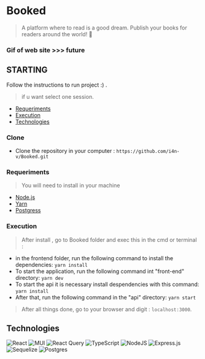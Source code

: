 # Booked
> A platform where to read is a good dream. Publish your books for readers around the world! 📘

### Gif of web site >>> future

## STARTING

Follow the instructions to run project :)
 .
> if u want select one session.

- [Requeriments](#Requeriments)
- [Execution](#Execution)
- [Technologies](#Technologies)

### Clone
- Clone the repository in your computer : ``` https://github.com/i4n-v/Booked.git ```

### Requeriments

> You will need to install in your machine

- [Node.js](https://nodejs.org/en/)
- [Yarn](https://yarnpkg.com/)
- [Postgress](https://www.postgresql.org/)

### Execution
> After install , go to Booked folder and exec this in the cmd or terminal : 
- in the frontend folder, run the following command to install the dependencies: ``` yarn install ```
- To start the application, run the following command int "front-end" directory: ``` yarn dev ```
- To start the api it is necessary install despendencies with this command: ``` yarn install ```
- After that, run the following command in the "api" directory: ``` yarn start ``` 

> After all things done, go to your browser and digit : ```localhost:3000```.

## Technologies

![React](https://img.shields.io/badge/react-%2320232a.svg?style=for-the-badge&logo=react&logoColor=%2361DAFB)
![MUI](https://img.shields.io/badge/MUI-%230081CB.svg?style=for-the-badge&logo=mui&logoColor=white)
![React Query](https://img.shields.io/badge/-React%20Query-FF4154?style=for-the-badge&logo=react%20query&logoColor=white)
![TypeScript](https://img.shields.io/badge/typescript-%23007ACC.svg?style=for-the-badge&logo=typescript&logoColor=white)
![NodeJS](https://img.shields.io/badge/node.js-6DA55F?style=for-the-badge&logo=node.js&logoColor=white)
![Express.js](https://img.shields.io/badge/express.js-%23404d59.svg?style=for-the-badge&logo=express&logoColor=%2361DAFB)
![Sequelize](https://img.shields.io/badge/Sequelize-52B0E7?style=for-the-badge&logo=Sequelize&logoColor=white)
![Postgres](https://img.shields.io/badge/postgres-%23316192.svg?style=for-the-badge&logo=postgresql&logoColor=white)
